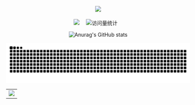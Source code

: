 <div align="center">

  <!-- knock code pictures 敲代码的图片 -->
  <picture>
    <source media="(prefers-color-scheme: dark)" srcset="https://cdn.jsdelivr.net/gh/sun0225SUN/sun0225SUN/assets/images/coding.gif" />
    <source media="(prefers-color-scheme: light)" srcset="https://cdn.jsdelivr.net/gh/sun0225SUN/sun0225SUN/assets/images/developer.svg" height="225px" />
    <img src="https://cdn.jsdelivr.net/gh/sun0225SUN/sun0225SUN/assets/images/coding.gif" />
  </picture>

  <!-- for beauty 留个空行好看点 -->
  <div>&nbsp;</div>


<!-- profile logo 个人资料徽标 -->
  <div>
    <a href="https://www.birdy02.com/"><img src="https://img.shields.io/badge/Website-博客-8c36db" /></a>&emsp;
    <img src="https://komarev.com/ghpvc/?username=birdy02-com&label=Views&color=orange&style=flat" alt="访问量统计" />&emsp;
  </div>

![Anurag's GitHub stats](https://github-readme-stats.vercel.app/api?username=birdy02-com)

<picture>
  <source media="(prefers-color-scheme: dark)" srcset="https://raw.githubusercontent.com/birdy02-com/birdy02-com/output/github-contribution-grid-snake-dark.svg">
  <source media="(prefers-color-scheme: light)" srcset="https://raw.githubusercontent.com/birdy02-com/birdy02-com/output/github-contribution-grid-snake.svg">
  <img alt="github contribution grid snake animation" src="https://raw.githubusercontent.com/birdy02-com/birdy02-com/output/github-contribution-grid-snake.svg">
</picture>


<!-- GitHub Activity Graph GitHub 活动图 -->
<table>
  <tr>
    <td>
      <picture>
        <source media="(prefers-color-scheme: dark)"  srcset="https://github-readme-activity-graph.vercel.app/graph?username=birdy02-com&theme=tokyo-night" />
        <source media="(prefers-color-scheme: light)" srcset="https://github-readme-activity-graph.vercel.app/graph?username=birdy02-com&theme=xcode" />
        <img src="https://github-readme-activity-graph.vercel.app/graph?username=birdy02-com&theme=tokyo-night" />
      </picture>
  </tr>
</table>

</div>
